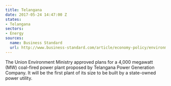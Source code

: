 ```yaml
---
title: Telangana
date: 2017-05-24 14:47:00 Z
states:
- Telangana
sectors:
- Energy
sources:
  name: Business Standard
  url: http://www.business-standard.com/article/economy-policy/environment-ministry-backs-telangana-s-mega-thermal-power-push-117051800998_1.html
---
```


The Union Environment Ministry approved plans for a 4,000 megawatt (MW) coal-fired power plant proposed by Telangana Power Generation Company. It will be the first plant of its size to be built by a state-owned power utility. 